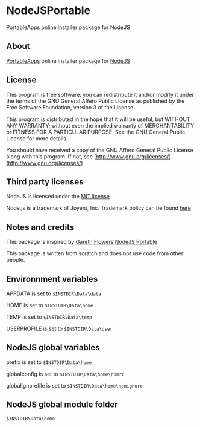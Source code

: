 # NodeJSPortable
PortableApps online installer package for NodeJS 

## About
[PortableApps](https://portableapps.com/) online installer package for [NodeJS](https://nodejs.org/)

## License
This program is free software: you can redistribute it and/or modify
it under the terms of the GNU General Affero Public License as published
by the Free Software Foundation, version 3 of the License


This program is distributed in the hope that it will be useful,
but WITHOUT ANY WARRANTY; without even the implied warranty of
MERCHANTABILITY or FITNESS FOR A PARTICULAR PURPOSE.  See the
GNU General Public License for more details.

You should have received a copy of the GNU Affero General Public License
along with this program.  If not, see [http://www.gnu.org/licenses/](http://www.gnu.org/licenses/)

## Third party licenses
NodeJS is licensed under the [MIT license](https://raw.githubusercontent.com/nodejs/node/master/LICENSE)

Node.js is a trademark of Joyent, Inc.
Trademark policy can be found [here](https://nodejs.org/static/documents/trademark-policy.pdf)

## Notes and credits
This package is inspired by [Gareth Flowers](https://github.com/garethflowers) [NodeJS Portable](https://github.com/garethflowers/nodejs-portable)

This package is written from scratch and does not use code from other people.

## Environnment variables
APPDATA is set to `$INSTDIR\Data\data`

HOME is set to `$INSTDIR\Data\home`

TEMP is set to `$INSTDIR\Data\temp`

USERPROFILE is set to `$INSTDIR\Data\user`

## NodeJS global variables
prefix is set to `$INSTDIR\Data\home`

globalconfig is set to `$INSTDIR\Data\home\npmrc`

globalignorefile is set to `$INSTDIR\Data\home\npmignore`

## NodeJS global module folder 
`$INSTDIR\Data\home`
